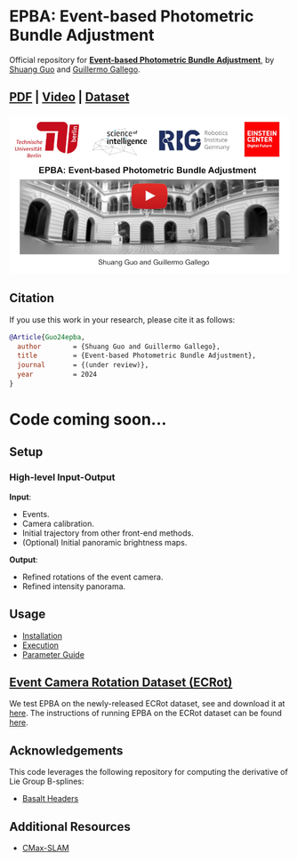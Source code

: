 # EPBA: Event-based Photometric Bundle Adjustment
Official repository for [**Event-based Photometric Bundle Adjustment**](https://arxiv.org/abs/2412.14111), by [Shuang Guo](https://shuang1997.github.io) and [Guillermo Gallego](https://sites.google.com/view/guillermogallego).
<h2 align="left">

[PDF](https://arxiv.org/pdf/2412.14111) | [Video](https://youtu.be/v4DhU-N6o6s) | [Dataset](https://github.com/tub-rip/ECRot) 
</h2>

[![Event-based Photometric Bundle Adjustment](docs/img/video_cover.jpg)](https://youtu.be/v4DhU-N6o6s)

## Citation

If you use this work in your research, please cite it as follows:

```bibtex
@Article{Guo24epba,
  author        = {Shuang Guo and Guillermo Gallego},
  title         = {Event-based Photometric Bundle Adjustment},
  journal       = {(under review)},
  year          = 2024
}
```

# Code coming soon... 
<!-- ------- -->
## Setup

### High-level Input-Output

**Input**:
- Events.
- Camera calibration.
- Initial trajectory from other front-end methods.
- (Optional) Initial panoramic brightness maps.

**Output**:
- Refined rotations of the event camera.
- Refined intensity panorama.

## Usage
- [Installation](docs/installation.md)
- [Execution](docs/execution.md)
- [Parameter Guide](docs/parameters.md)

## [Event Camera Rotation Dataset (ECRot)](https://github.com/tub-rip/ECRot)

We test EPBA on the newly-released ECRot dataset, see and download it at [here](https://github.com/tub-rip/ECRot). The instructions of running EPBA on the ECRot dataset can be found [here](docs/execution.md).

## Acknowledgements

This code leverages the following repository for computing the derivative of Lie Group B-splines:
- [Basalt Headers](https://gitlab.com/VladyslavUsenko/basalt-headers)


## Additional Resources

* [CMax-SLAM](https://github.com/tub-rip/cmax_slam)

